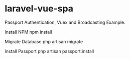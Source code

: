 # laravel-vue-spa

Passport Authentication, Vuex and Broadcasting Example.

Install NPM
npm install

Migrate Database
php artisan migrate

Install Passport
php artisan passport:install
